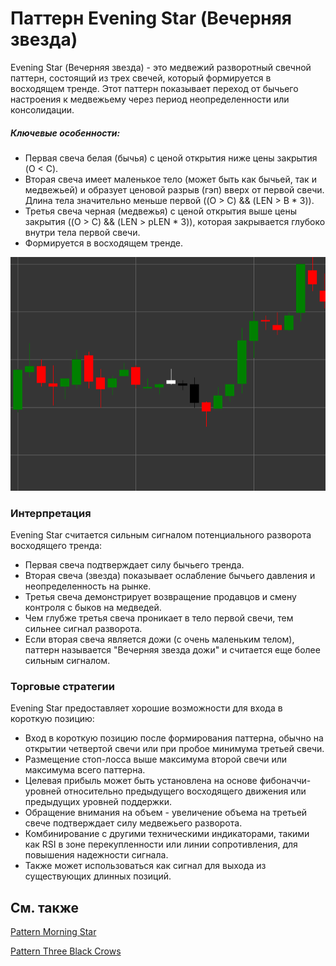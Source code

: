 # Паттерн Evening Star (Вечерняя звезда)

Evening Star (Вечерняя звезда) - это медвежий разворотный свечной паттерн, состоящий из трех свечей, который формируется в восходящем тренде. Этот паттерн показывает переход от бычьего настроения к медвежьему через период неопределенности или консолидации.

##### Ключевые особенности:

- Первая свеча белая (бычья) с ценой открытия ниже цены закрытия (O < C).
- Вторая свеча имеет маленькое тело (может быть как бычьей, так и медвежьей) и образует ценовой разрыв (гэп) вверх от первой свечи. Длина тела значительно меньше первой ((O > C) && (LEN > B * 3)).
- Третья свеча черная (медвежья) с ценой открытия выше цены закрытия ((O > C) && (LEN > pLEN * 3)), которая закрывается глубоко внутри тела первой свечи.
- Формируется в восходящем тренде.

![Evening Star Pattern](../../../images/eveningstarpattern.png)

### Интерпретация

Evening Star считается сильным сигналом потенциального разворота восходящего тренда:

- Первая свеча подтверждает силу бычьего тренда.
- Вторая свеча (звезда) показывает ослабление бычьего давления и неопределенность на рынке.
- Третья свеча демонстрирует возвращение продавцов и смену контроля с быков на медведей.
- Чем глубже третья свеча проникает в тело первой свечи, тем сильнее сигнал разворота.
- Если вторая свеча является дожи (с очень маленьким телом), паттерн называется "Вечерняя звезда дожи" и считается еще более сильным сигналом.

### Торговые стратегии

Evening Star предоставляет хорошие возможности для входа в короткую позицию:

- Вход в короткую позицию после формирования паттерна, обычно на открытии четвертой свечи или при пробое минимума третьей свечи.
- Размещение стоп-лосса выше максимума второй свечи или максимума всего паттерна.
- Целевая прибыль может быть установлена на основе фибоначчи-уровней относительно предыдущего восходящего движения или предыдущих уровней поддержки.
- Обращение внимания на объем - увеличение объема на третьей свече подтверждает силу медвежьего разворота.
- Комбинирование с другими техническими индикаторами, такими как RSI в зоне перекупленности или линии сопротивления, для повышения надежности сигнала.
- Также может использоваться как сигнал для выхода из существующих длинных позиций.

## См. также

[Pattern Morning Star](morning_star.md)

[Pattern Three Black Crows](three_black_crows.md)